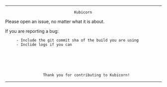 
-------------------------------------------------------------------------------
                                   Kubicorn

Please open an issue, no matter what it is about.

If you are reporting a bug:

         - Include the git commit sha of the build you are using
         - Inclide logs if you can






                     Thank you for contributing to Kubicorn!
-------------------------------------------------------------------------------